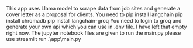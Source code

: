 This app uses Llama model to scrape data from job sites and generate a cover letter as a proposal for clients. 
You need to 
pip install langchain
pip install chromadb
pip install langchain-groq
You need to login to groq and generate your own api which you can use in .env file. I have left that empty right now.
The jupyter notebook files are given
to run the main.py please use streamlit run .\app\main.py
